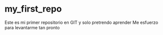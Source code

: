 # my_first_repo
Este es mi primer repositorio en GIT y solo pretrendo aprender 
Me esfuerzo para levantarme tan pronto 
